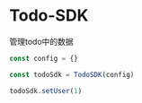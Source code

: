# Todo-SDK

管理todo中的数据

```js
const config = {}

const todoSdk = TodoSDK(config)

todoSdk.setUser(1)
```

